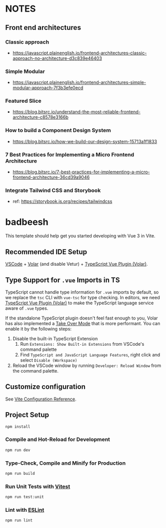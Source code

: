 # NOTES
## Front end architectures
### Classic approach
- https://javascript.plainenglish.io/frontend-architectures-classic-approach-no-architecture-d3c839e46403
### Simple Modular
- https://javascript.plainenglish.io/frontend-architectures-simple-modular-approach-7f3b3efe0ecd
### Featured Slice
- https://blog.bitsrc.io/understand-the-most-reliable-frontend-architecture-c8578e3166b
### How to build a Component Design System
- https://blog.bitsrc.io/how-we-build-our-design-system-15713a1f1833
### 7 Best Practices for Implementing a Micro Frontend Architecture
- https://blog.bitsrc.io/7-best-practices-for-implementing-a-micro-frontend-architecture-36cd39a9046
### Integrate Tailwind CSS and Storybook
- ref: https://storybook.js.org/recipes/tailwindcss


# badbeesh

This template should help get you started developing with Vue 3 in Vite.

## Recommended IDE Setup

[VSCode](https://code.visualstudio.com/) + [Volar](https://marketplace.visualstudio.com/items?itemName=Vue.volar) (and disable Vetur) + [TypeScript Vue Plugin (Volar)](https://marketplace.visualstudio.com/items?itemName=Vue.vscode-typescript-vue-plugin).

## Type Support for `.vue` Imports in TS

TypeScript cannot handle type information for `.vue` imports by default, so we replace the `tsc` CLI with `vue-tsc` for type checking. In editors, we need [TypeScript Vue Plugin (Volar)](https://marketplace.visualstudio.com/items?itemName=Vue.vscode-typescript-vue-plugin) to make the TypeScript language service aware of `.vue` types.

If the standalone TypeScript plugin doesn't feel fast enough to you, Volar has also implemented a [Take Over Mode](https://github.com/johnsoncodehk/volar/discussions/471#discussioncomment-1361669) that is more performant. You can enable it by the following steps:

1. Disable the built-in TypeScript Extension
    1) Run `Extensions: Show Built-in Extensions` from VSCode's command palette
    2) Find `TypeScript and JavaScript Language Features`, right click and select `Disable (Workspace)`
2. Reload the VSCode window by running `Developer: Reload Window` from the command palette.

## Customize configuration

See [Vite Configuration Reference](https://vitejs.dev/config/).

## Project Setup

```sh
npm install
```

### Compile and Hot-Reload for Development

```sh
npm run dev
```

### Type-Check, Compile and Minify for Production

```sh
npm run build
```

### Run Unit Tests with [Vitest](https://vitest.dev/)

```sh
npm run test:unit
```

### Lint with [ESLint](https://eslint.org/)

```sh
npm run lint
```
